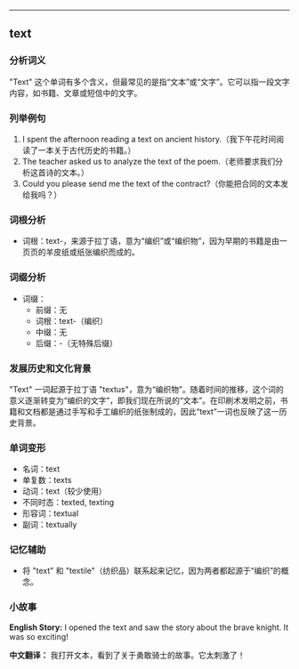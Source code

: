 
---------------
## text
### 分析词义
"Text" 这个单词有多个含义，但最常见的是指“文本”或“文字”。它可以指一段文字内容，如书籍、文章或短信中的文字。

### 列举例句
1. I spent the afternoon reading a text on ancient history.（我下午花时间阅读了一本关于古代历史的书籍。）
2. The teacher asked us to analyze the text of the poem.（老师要求我们分析这首诗的文本。）
3. Could you please send me the text of the contract?（你能把合同的文本发给我吗？）

### 词根分析
- 词根：text-，来源于拉丁语，意为“编织”或“编织物”，因为早期的书籍是由一页页的羊皮纸或纸张编织而成的。

### 词缀分析
- 词缀：
  - 前缀：无
  - 词根：text-（编织）
  - 中缀：无
  - 后缀：-（无特殊后缀）

### 发展历史和文化背景
"Text" 一词起源于拉丁语 "textus"，意为“编织物”。随着时间的推移，这个词的意义逐渐转变为“编织的文字”，即我们现在所说的“文本”。在印刷术发明之前，书籍和文档都是通过手写和手工编织的纸张制成的，因此“text”一词也反映了这一历史背景。

### 单词变形
- 名词：text
- 单复数：texts
- 动词：text（较少使用）
- 不同时态：texted, texting
- 形容词：textual
- 副词：textually

### 记忆辅助
- 将 "text" 和 "textile"（纺织品）联系起来记忆，因为两者都起源于“编织”的概念。

### 小故事
**English Story:**
I opened the text and saw the story about the brave knight. It was so exciting!

**中文翻译：**
我打开文本，看到了关于勇敢骑士的故事。它太刺激了！


